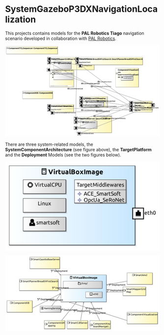# SystemGazeboP3DXNavigationLocalization

This projects contains models for the **PAL Robotics Tiago** navigation scenario developed in collaboration with [PAL Robotics](https://www.pal-robotics.com).

![SystemArchitecture](https://github.com/Servicerobotics-Ulm/SystemRepository/blob/master/SystemGazeboP3DXNavigationLocalization/model/SystemGazeboP3DXNavigationLocalizationSystemArchitecture.jpg)

There are three system-related models, the **SystemComponentArchitecture** (see figure above), the **TargetPlatform** and the **Deployment** Models (see the two figures below).

![TargetPlatform](https://github.com/Servicerobotics-Ulm/SystemRepository/blob/master/SystemGazeboP3DXNavigationLocalization/model/SystemGazeboP3DXNavigationLocalizationTargetPlatform.jpg)

![Deployment](https://github.com/Servicerobotics-Ulm/SystemRepository/blob/master/SystemGazeboP3DXNavigationLocalization/model/SystemGazeboP3DXNavigationLocalizationDeployment.jpg)

